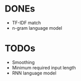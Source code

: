 # DONEs
* TF-IDF match
* n-gram language model

# TODOs
* Smoothing
* Minimum required input length
* RNN language model